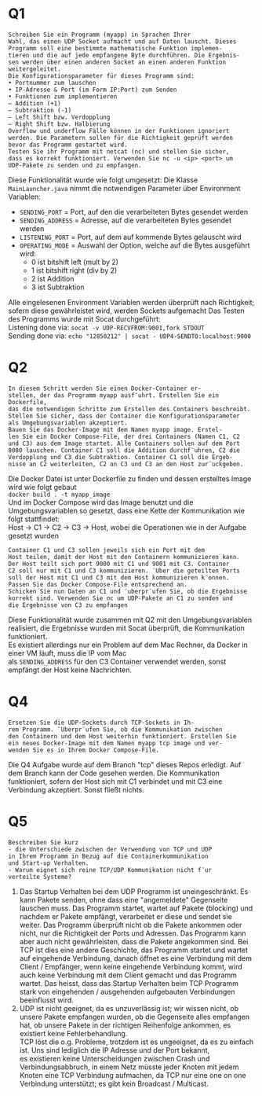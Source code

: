 # Q1
```
Schreiben Sie ein Programm (myapp) in Sprachen Ihrer
Wahl, das einen UDP Socket aufmacht und auf Daten lauscht. Dieses
Programm soll eine bestimmte mathematische Funktion implemen-
tieren und die auf jede empfangene Byte durchführen. Die Ergebnis-
sen werden über einen anderen Socket an einen anderen Funktion
weitergeleitet.
Die Konfigurationsparameter für dieses Programm sind:
• Portnummer zum lauschen
• IP-Adresse & Port (im Form IP:Port) zum Senden
• Funktionen zum implementieren
– Addition (+1)
– Subtraktion (-1)
– Left Shift bzw. Verdopplung
– Right Shift bzw. Halbierung
Overflow und underflow Fälle können in der Funktionen ignoriert
werden. Die Parametern sollen für die Richtigkeit geprüft werden
bevor das Programm gestartet wird.
Testen Sie ihr Programm mit netcat (nc) und stellen Sie sicher,
dass es korrekt funktioniert. Verwenden Sie nc -u <ip> <port> um
UDP-Pakete zu senden und zu empfangen.
```
Diese Funktionalität wurde wie folgt umgesetzt:
Die Klasse `MainLauncher.java` nimmt die notwendigen Parameter über Environment Variablen:
- `SENDING_PORT` = Port, auf den die verarbeiteten Bytes gesendet werden
- `SENDING_ADDRESS` = Adresse, auf die verarbeiteten Bytes gesendet werden
- `LISTENING_PORT` = Port, auf dem auf kommende Bytes gelauscht wird
- `OPERATING_MODE` = Auswahl der Option, welche auf die Bytes ausgeführt wird:
  - 0 ist bitshift left (mult by 2)
  - 1 ist bitshift right (div by 2)
  - 2 ist Addition
  - 3 ist Subtraktion       

Alle eingelesenen Environment Variablen werden überprüft nach Richtigkeit; sofern diese gewährleistet wird, werden Sockets aufgemacht
Das Testen des Programms wurde mit Socat durchgeführt:     
Listening done via: `socat -v UDP-RECVFROM:9001,fork STDOUT`    
Sending done via: `echo "12850212" | socat - UDP4-SENDTO:localhost:9000`

# Q2
```
In diesem Schritt werden Sie einen Docker-Container er-
stellen, der das Programm myapp ausf¨uhrt. Erstellen Sie ein Dockerfile,
das die notwendigen Schritte zum Erstellen des Containers beschreibt.
Stellen Sie sicher, dass der Container die Konfigurationsparameter
als Umgebungsvariablen akzeptiert.
Bauen Sie das Docker-Image mit dem Namen myapp image. Erstel-
len Sie ein Docker Compose-File, der drei Containers (Namen C1, C2
und C3) aus dem Image startet. Alle Containers sollen auf dem Port
8080 lauschen. Container C1 soll die Addition durchf¨uhren, C2 die
Verdopplung und C3 die Subtraktion. Container C1 soll die Ergeb-
nisse an C2 weiterleiten, C2 an C3 und C3 an den Host zur¨uckgeben.
```
Die Docker Datei ist unter Dockerfile zu finden und dessen erstelltes Image wird wie folgt gebaut     
`docker build . -t myapp_image`    
Und im Docker Compose wird das Image benutzt und die Umgebungsvariablen so gesetzt, dass eine Kette der Kommunikation wie folgt stattfindet:     
Host -> C1 -> C2 -> C3 -> Host, wobei die Operationen wie in der Aufgabe gesetzt wurden    
```
Container C1 und C3 sollen jeweils sich ein Port mit dem
Host teilen, damit der Host mit den Containern kommunizieren kann.
Der Host teilt sich port 9000 mit C1 und 9001 mit C3. Container
C2 soll nur mit C1 und C3 kommunizieren. ¨Uber die geteilten Ports
soll der Host mit C1 und C3 mit dem Host kommunizieren k¨onnen.
Passen Sie das Docker Compose-File entsprechend an.
Schicken Sie nun Daten an C1 und ¨uberpr¨ufen Sie, ob die Ergebnisse
korrekt sind. Verwenden Sie nc um UDP-Pakete an C1 zu senden und
die Ergebnisse von C3 zu empfangen
```
Diese Funktionalität wurde zusammen mit Q2 mit den Umgebungsvariablen realisiert, die
Ergebnisse wurden mit Socat überprüft, die Kommunikation funktioniert.     
Es existiert allerdings nur ein Problem auf dem Mac Rechner, da Docker in einer VM läuft, muss die IP vom Mac     
als `SENDING_ADDRESS` für den C3 Container verwendet werden, sonst empfängt der Host keine Nachrichten.     
# Q4
```
Ersetzen Sie die UDP-Sockets durch TCP-Sockets in Ih-
rem Programm. ¨Uberpr¨ufen Sie, ob die Kommunikation zwischen
den Containern und dem Host weiterhin funktioniert. Erstellen Sie
ein neues Docker-Image mit dem Namen myapp tcp image und ver-
wenden Sie es in Ihrem Docker Compose-File.
```
Die Q4 Aufgabe wurde auf dem Branch "tcp" dieses Repos erledigt. Auf dem Branch kann der Code gesehen werden.
Die Kommunikation funktioniert, sofern der Host sich mit C1 verbindet und mit C3 eine Verbindung akzeptiert. Sonst fließt nichts.    

# Q5
```
Beschreiben Sie kurz
- die Unterschiede zwischen der Verwendung von TCP und UDP
in Ihrem Programm in Bezug auf die Containerkommunikation
und Start-up Verhalten.
- Warum eignet sich reine TCP/UDP Kommunikation nicht f¨ur
verteilte Systeme?
```
1. Das Startup Verhalten bei dem UDP Programm ist uneingeschränkt. Es kann Pakete senden, ohne 
dass eine "angemeldete" Gegenseite lauschen muss. Das Programm startet, wartet auf Pakete (blocking)
und nachdem er Pakete empfängt, verarbeitet er diese und sendet sie weiter. Das Programm überprüft nicht
ob die Pakete ankommen oder nicht, nur die Richtigkeit der Ports und Adressen. Das Programm kann aber auch nicht
gewährleisten, dass die Pakete angekommen sind. Bei TCP ist dies eine andere Geschichte,
das Programm startet und wartet auf eingehende Verbindung, danach öffnet es eine Verbindung mit dem Client / Empfänger,
wenn keine eingehende Verbindung kommt, wird auch keine Verbindung mit dem Client gemacht und das Programm wartet.
Das heisst, dass das Startup Verhalten beim TCP Programm stark von eingehenden / ausgehenden aufgebauten Verbindungen beeinflusst wird.
2. UDP ist nicht geeignet, da es unzuverlässig ist; wir wissen nicht, ob unsere Pakete empfangen wurden, ob
die Gegenseite alles empfangen hat, ob unsere Pakete in der richtigen Reihenfolge ankommen, es existiert keine Fehlerbehandlung.    
TCP löst die o.g. Probleme, trotzdem ist es ungeeignet, da es zu einfach ist. Uns sind lediglich die IP Adresse und der Port bekannt,    
es existieren keine Unterscheidungen zwischen Crash und Verbindungsabbruch, in einem Netz müsste jeder Knoten mit jedem Knoten
eine TCP Verbindung aufmachen, da TCP nur eine one on one Verbindung unterstützt; es gibt kein Broadcast / Multicast.
